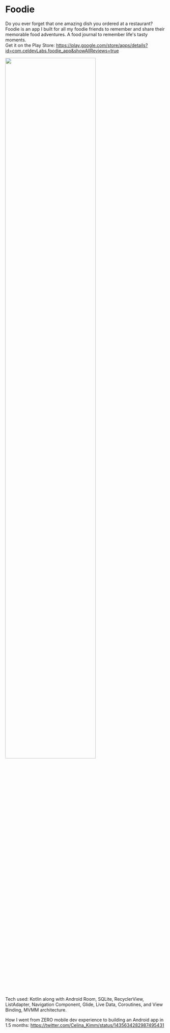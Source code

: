 # Foodie

Do you ever forget that one amazing dish you ordered at a restaurant? Foodie is an app I built for all my foodie friends to remember and share their memorable food adventures. A food journal to remember life's tasty moments.  
Get it on the Play Store: https://play.google.com/store/apps/details?id=com.celdevLabs.foodie_app&showAllReviews=true

<img src="https://github.com/Celinarabe/celinarabe.github.io/blob/main/images/foodie_splash.png" width=75% >




Tech used: Kotlin along with Android Room, SQLite, RecyclerView, ListAdapter, Navigation Component, Glide, Live Data, Coroutines, and View Binding, MVMM architecture.




How I went from ZERO mobile dev experience to building an Android app in 1.5 months: https://twitter.com/Celina_Kimm/status/1435634282987495431

